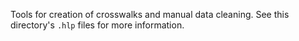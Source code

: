 Tools for creation of crosswalks and manual data cleaning.  See this directory's `.hlp` files for more information.
